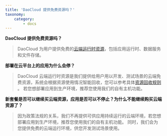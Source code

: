 ```yaml
---
title: 'DaoCloud 提供免费资源吗？'
taxonomy:
    category:
        - docs
---
```


**DaoCloud 提供免费资源吗？**

> DaoCloud 为用户提供免费的[云端运行时资源](http://docs.daocloud.io/app-deploy-mgmt/cloud-limited-resources)，包括应用运行时、数据服务和文件存储。

**部署在云平台上的应用为什么会停？**

> DaoCloud 云端运行时资源是我们提供给用户用以开发、测试场景的云端免费资源，系统会根据资源使用情况智能回收，您可以参考具体[资源回收规则](http://docs.daocloud.io/app-deploy-mgmt/cloud-limited-resources) 。 若您想部署应用到生产环境，推荐您使用我们的自有主机功能。

**新套餐是否可以继续买云端资源，应用是否可以不停止？为什么不能继续购买云端资源了？**

> 因为政策法规的关系，我们不再提供可供应用持续运行的云端环境，若您想部署应用到生产环境，推荐您使用我们的自有主机功能。
同时，我们会为您提供免费的云端运行环境，供您开发测试场景使用。